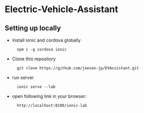 # Electric-Vehicle-Assistant

## Setting up locally

* Install ionic and cordova globally

        npm i -g cordova ionic

* Clone this repository

        git clone https://github.com/jeevan-jp/EVAssistant.git

* run server

        ionic serve --lab

* open following link in your browser:

        http://localhost:8100/ionic-lab